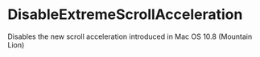 DisableExtremeScrollAcceleration
================================

Disables the new scroll acceleration introduced in Mac OS 10.8 (Mountain Lion)
